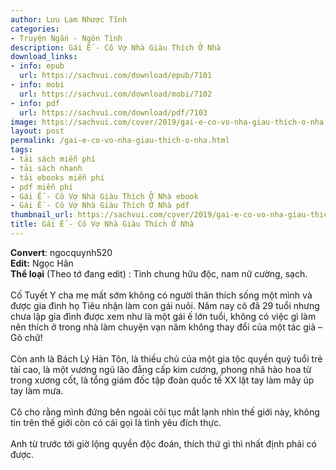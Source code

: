 ```yaml
---
author: Lưu Lam Nhược Tĩnh
categories:
- Truyện Ngắn - Ngôn Tình
description: Gái Ế - Cô Vợ Nhà Giàu Thích Ở Nhà
download_links:
- info: epub
  url: https://sachvui.com/download/epub/7101
- info: mobi
  url: https://sachvui.com/download/mobi/7102
- info: pdf
  url: https://sachvui.com/download/pdf/7103
image: https://sachvui.com/cover/2019/gai-e-co-vo-nha-giau-thich-o-nha.jpg
layout: post
permalink: /gai-e-co-vo-nha-giau-thich-o-nha.html
tags:
- tải sách miễn phí
- tải sách nhanh
- tải ebooks miễn phí
- pdf miễn phí
- Gái Ế - Cô Vợ Nhà Giàu Thích Ở Nhà ebook
- Gái Ế - Cô Vợ Nhà Giàu Thích Ở Nhà pdf
thumbnail_url: https://sachvui.com/cover/2019/gai-e-co-vo-nha-giau-thich-o-nha.jpg
title: Gái Ế - Cô Vợ Nhà Giàu Thích Ở Nhà
---
```


 <div class="item-desc text-justify"> <p><strong>Convert</strong>: ngocquynh520<br><strong>Edit:</strong> Ngọc Hân<br><strong>Thể loại</strong> (Theo tớ đang edit) : Tình chung hữu độc, nam nữ cường, sạch.<br><br>Cố Tuyết Y cha mẹ mất sớm không có người thân thích sống một mình và được gia đình họ Tiêu nhận làm con gái nuôi. Năm nay cô đã 29 tuổi nhưng chưa lập gia đình được xem như là một gái ế lớn tuổi, không có việc gì làm nên thích ở trong nhà làm chuyện vạn năm không thay đổi của một tác giả – Gõ chữ!<br><br>Còn anh là Bách Lý Hàn Tôn, là thiếu chủ của một gia tộc quyền quý tuổi trẻ tài cao, là một vương ngũ lão đẳng cấp kim cương, phong nhã hào hoa từ trong xương cốt, là tổng giám đốc tập đoàn quốc tế XX lật tay làm mây úp tay làm mưa.<br><br>Cô cho rằng mình đứng bên ngoài cõi tục mắt lạnh nhìn thế giới này, không tin trên thế giới còn có cái gọi là tình yêu đích thực.<br><br>Anh từ trước tới giờ lộng quyền độc đoán, thích thứ gì thì nhất định phải có được.</p> </div>